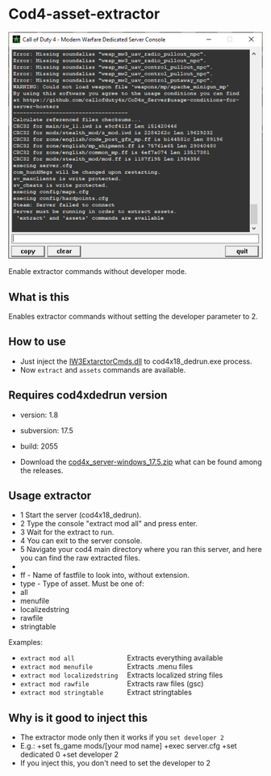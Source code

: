 # Cod4-asset-extractor
<p align="center">
  <img src="assets/github/console.png?raw=true" />
</p>
Enable extractor commands without developer mode.

## What is this
Enables extractor commands without setting the developer parameter to 2.

## How to use
- Just inject the [IW3ExtarctorCmds.dll](https://github.com/Istyu/Cod4-asset-extractor/releases/download/IW3-Extarctor-commands/IW3ExtarctorCmds.dll) to cod4x18_dedrun.exe process.
- Now `extract` and `assets` commands are available.

## Requires cod4xdedrun version
- version: 1.8
- subversion: 17.5
- build: 2055

- Download the [cod4x_server-windows_17.5.zip](https://github.com/Istyu/Cod4-asset-extractor/releases/download/IW3-Extarctor-commands/cod4x_server-windows_17.5.zip) what can be found among the releases.

## Usage extractor
- 1 Start the server (cod4x18_dedrun).
- 2 Type the console "extract mod all" and press enter.
- 3 Wait for the extract to run.
- 4 You can exit to the server console.
- 5 Navigate your cod4 main directory where you ran this server, and here you can find the raw extracted files.
-
- ff - Name of fastfile to look into, without extension.
- type - Type of asset. Must be one of:
- all
- menufile
- localizedstring
- rawfile
- stringtable

Examples:
- `extract mod all              ` Extracts everything available
- `extract mod menufile         ` Extracts .menu files
- `extract mod localizedstring  ` Extracts localized string files
- `extract mod rawfile          ` Extracts raw files (gsc)
- `extract mod stringtable      ` Extract stringtables

## Why is it good to inject this
- The extractor mode only then it works if you `set developer 2`
- E.g.: +set fs_game mods/[your mod name] +exec server.cfg +set dedicated 0 +set developer 2
- If you inject this, you don't need to set the developer to 2
